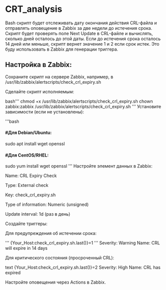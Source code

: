 # CRT_analysis
Bash скрипт будет отслеживать дату окончания действия CRL-файла и отправлять оповещение в Zabbix за две недели до истечения срока.
Скрипт будет проверять поле Next Update в CRL-файле и вычислять, сколько дней осталось до этой даты. Если до истечения срока осталось 14 дней или меньше, скрипт вернет значение 1 и 2 если срок истек. Это буду использовать в Zabbix для генерации триггера.

## Настройка в Zabbix:
Сохраните скрипт на сервере Zabbix, например, в /usr/lib/zabbix/alertscripts/check_crl_expiry.sh

Сделайте скрипт исполняемым:

bash'''
chmod +x /usr/lib/zabbix/alertscripts/check_crl_expiry.sh
chown zabbix:zabbix /usr/lib/zabbix/alertscripts/check_crl_expiry.sh
'''
Установите зависимости (если не установлены):

'''bash
#### #Для Debian/Ubuntu:
sudo apt install wget openssl

#### #Для CentOS/RHEL:
sudo yum install wget openssl
'''
Настройте элемент данных в Zabbix:

Name: CRL Expiry Check

Type: External check

Key: check_crl_expiry.sh

Type of information: Numeric (unsigned)

Update interval: 1d (раз в день)

Создайте триггеры:

Для предупреждения об истечении срока:

'''
{Your_Host:check_crl_expiry.sh.last()}=1
'''
Severity: Warning
Name: CRL will expire in 14 days

Для критического состояния (просроченный CRL):

text
{Your_Host:check_crl_expiry.sh.last()}=2
Severity: High
Name: CRL has expired

Настройте оповещения через Actions в Zabbix.
